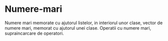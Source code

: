 # Numere-mari
Numere mari memorate cu ajutorul listelor, in interiorul unor clase,  vector de numere mari, memorat cu ajutorul unei clase. Operatii cu numere mari, supraincarcare de operatori.
